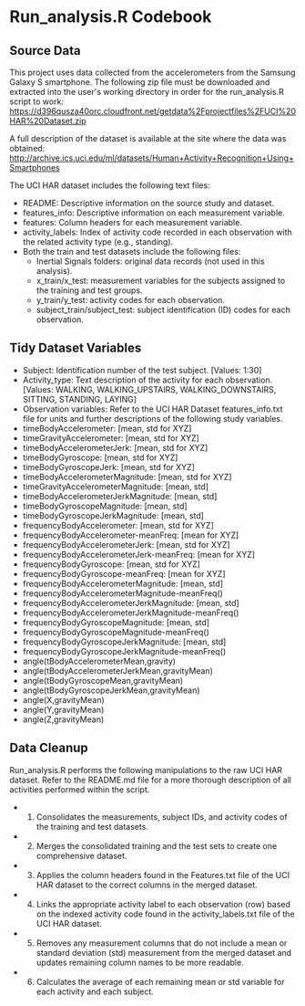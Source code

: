 # Run_analysis.R Codebook

## Source Data
This project uses data collected from the accelerometers from the Samsung Galaxy S smartphone.  The following zip file must be downloaded and extracted into the user's working directory in order for the run_analysis.R script to work: 
https://d396qusza40orc.cloudfront.net/getdata%2Fprojectfiles%2FUCI%20HAR%20Dataset.zip 

A full description of the dataset is available at the site where the data was obtained: 
http://archive.ics.uci.edu/ml/datasets/Human+Activity+Recognition+Using+Smartphones 

The UCI HAR dataset includes the following text files:
* README:  Descriptive information on the source study and dataset.
* features_info:  Descriptive information on each measurement variable.
* features:  Column headers for each measurement variable.
* activity_labels:  Index of activity code recorded in each observation with the related activity type (e.g., standing).
* Both the train and test datasets include the following files:
  * Inertial Signals folders:  original data records (not used in this analysis).
  * x_train/x_test: measurement variables for the subjects assigned to the training and test groups.
  * y_train/y_test: activity codes for each observation.
  * subject_train/subject_test: subject identification (ID) codes for each observation. 

## Tidy Dataset Variables
* Subject:  Identification number of the test subject.  [Values: 1:30]
* Activity_type:  Text description of the activity for each observation.  [Values: WALKING, WALKING_UPSTAIRS, WALKING_DOWNSTAIRS, SITTING, STANDING, LAYING]
* Observation variables: Refer to the UCI HAR Dataset features_info.txt file for units and further descriptions of the following study variables.
 * timeBodyAccelerometer: [mean, std for XYZ]
 * timeGravityAccelerometer: [mean, std for XYZ]
 * timeBodyAccelerometerJerk: [mean, std for XYZ]
 * timeBodyGyroscope: [mean, std for XYZ]
 * timeBodyGyroscopeJerk: [mean, std for XYZ]
 * timeBodyAccelerometerMagnitude: [mean, std for XYZ]
 * timeGravityAccelerometerMagnitude: [mean, std]
 * timeBodyAccelerometerJerkMagnitude: [mean, std]
 * timeBodyGyroscopeMagnitude: [mean, std]
 * timeBodyGyroscopeJerkMagnitude: [mean, std]
 * frequencyBodyAccelerometer: [mean, std for XYZ]
 * frequencyBodyAccelerometer-meanFreq: [mean for XYZ]
 *	frequencyBodyAccelerometerJerk: [mean, std for XYZ]
 *	frequencyBodyAccelerometerJerk-meanFreq: [mean for XYZ]
 *	frequencyBodyGyroscope: [mean, std for XYZ]
 *	frequencyBodyGyroscope-meanFreq: [mean for XYZ]
 *	frequencyBodyAccelerometerMagnitude: [mean, std]
 *	frequencyBodyAccelerometerMagnitude-meanFreq()	
 *	frequencyBodyAccelerometerJerkMagnitude: [mean, std]
 *	frequencyBodyAccelerometerJerkMagnitude-meanFreq()	
 *	frequencyBodyGyroscopeMagnitude: [mean, std]
 *	frequencyBodyGyroscopeMagnitude-meanFreq()	
 *	frequencyBodyGyroscopeJerkMagnitude: [mean, std]
 *	frequencyBodyGyroscopeJerkMagnitude-meanFreq()	
 *	angle(tBodyAccelerometerMean,gravity)	
 *	angle(tBodyAccelerometerJerkMean,gravityMean)	
 *	angle(tBodyGyroscopeMean,gravityMean)	
 *	angle(tBodyGyroscopeJerkMean,gravityMean)	
 *	angle(X,gravityMean)	
 *	angle(Y,gravityMean)
 *	angle(Z,gravityMean)

## Data Cleanup
Run_analysis.R performs the following manipulations to the raw UCI HAR dataset.  Refer to the README.md file for a more thorough description of all activities performed within the script.

* 1. Consolidates the measurements, subject IDs, and activity codes of the training and test datasets.
* 2. Merges the consolidated training and the test sets to create one comprehensive dataset.
* 3. Applies the column headers found in the Features.txt file of the UCI HAR dataset to the correct columns in the merged dataset.
* 4. Links the appropriate activity label to each observation (row) based on the indexed activity code found in the activity_labels.txt file of the UCI HAR dataset.
* 5. Removes any measurement columns that do not include a mean or standard deviation (std) measurement from the merged dataset and updates remaining column names to be more readable.
* 6. Calculates the average of each remaining mean or std variable for each activity and each subject.
